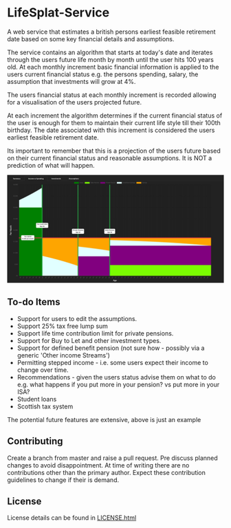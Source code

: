 # LifeSplat-Service

A web service that estimates a british persons earliest feasible retirement date based on some key financial details and assumptions.

The service contains an algorithm that starts at today's date and iterates through the users future life month by month until the user hits 100 years old.
At each monthly increment basic financial information is applied to the users current financial status
e.g. the persons spending, salary, the assumption that investments will grow at 4%.

The users financial status at each monthly increment is recorded allowing for a visualisation of the users projected future.

At each increment the algorithm determines if the current financial status of the user is enough for them to maintain their current life style till their 100th birthday.
The date associated with this increment is considered the users earliest feasible retirement date.

Its important to remember that this is a projection of the users future based on their current financial status and reasonable assumptions. 
It is NOT a prediction of what will happen.

![Example visualization](LifeSplat_chart.jpg)

## To-do Items

* Support for users to edit the assumptions.
* Support 25% tax free lump sum
* Support life time contribution limit for private pensions.
* Support for Buy to Let and other investment types.
* Support for defined benefit pension (not sure how - possibly via a generic 'Other income Streams')
* Permitting stepped income - i.e. some users expect their income to change over time.
* Recommendations - given the users status advise them on what to do e.g. what happens if you put more in your pension? vs put more in your ISA?
* Student loans
* Scottish tax system

The potential future features are extensive, above is just an example



## Contributing

Create a branch from master and raise a pull request. Pre discuss planned changes to avoid disappointment.
At time of writing there are no contributions other than the primary author. Expect these contribution guidelines to change if their is demand.

## License

License details can be found in [LICENSE.html](./LICENSE.html)